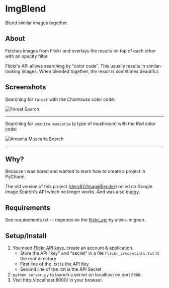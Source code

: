 ImgBlend
========
Blend similar images together.


About
-----
Fetches images from Flickr and overlays the results on top of each other with an opacity filter.

Flickr's API allows searching by "color code". This usually results in similar-looking images. When blended together, the result is sometimes beautiful.


Screenshots
-----------

Searching for `forest` with the *Chartreuse* color code:

![Forest Search](https://blen.derv.us/images/imgblend-forest.jpg)

------------

Searching for `amanita muscaria` (a type of mushroom) with the *Red* color code:

![Amanita Muscaria Search](https://blen.derv.us/images/imgblend-amanitamuscaria..jpg)

------------


Why?
----
Because I was bored and wanted to learn how to create a project in PyCharm.

The old version of this project ([derv82/ImageBlender](https://github.com/derv82/ImageBlender)) relied on Google Image Search's API which no longer works. And was also buggy.


Requirements
------------
See requirements.txt -- depends on the [flickr_api](https://github.com/alexis-mignon/python-flickr-api) by alexis-mignon.


Setup/Install
-------------

1. You need [Flickr API keys](https://www.flickr.com/services/api/keys/), create an account & application.
   * Store the API "key" and "secret" in a file `flickr_credentials.txt` in the root directory
   * First line of the .txt is the API Key
   * Second line of the .txt is the API Secret
2. `python server.py` to launch a server on localhost on port `8000`.
3. Visit http://localhost:8000/ in your browser.

